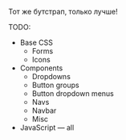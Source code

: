 Тот же бутстрап, только лучше!

TODO:
  * Base CSS
    * Forms
    * Icons
  * Components
    * Dropdowns
    * Button groups
    * Button dropdown menus
    * Navs
    * Navbar
    * Misc
  * JavaScript — all